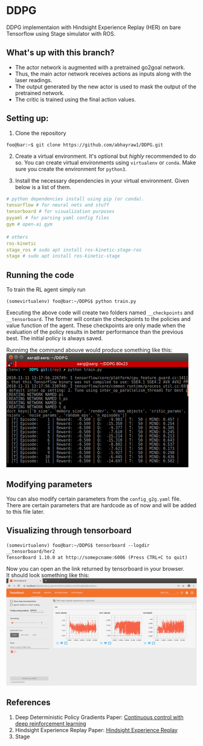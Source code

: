 # DDPG
DDPG implementaion with Hindsight Experience Replay (HER) on bare Tensorflow using Stage simulator with ROS.

## What's up with this branch?
- The actor network is augmented with a pretrained go2goal network.
- Thus, the main actor network receives actions as inputs along with the laser readings.
- The output generated by the new actor is used to mask the output of the pretrained network.
- The critic is trained using the final action values.

## Setting up:
1. Clone the repository
```console
foo@bar:~$ git clone https://github.com/abhayraw1/DDPG.git
```
2. Create a virtual environment. 
It's optional but *highly* recommended to do so. 
You can create virtual environments using `virtualenv` or `conda`. 
Make sure you create the environment for `python3`.

3. Install the necessary dependencies in your virtual environment. Given below is a list of them.
  ```yaml
  # python dependencies install using pip (or conda).
  tensorflow # for neural nets and stuff
  tensorboard # for visualization purposes
  pyyaml # for parsing yaml config files
  gym # open-ai gym
  
  # others
  ros-kinetic
  stage_ros # sudo apt install ros-kinetic-stage-ros
  stage # sudo apt install ros-kinetic-stage
  ```
  
## Running the code
To train the RL agent simply run
```console
(somevirtualenv) foo@bar:~/DDPG$ python train.py
```
Executing the above code will create two folders named `__checkpoints` and `__tensorboard`.
The former will contain the checkpoints to the policies and value function of the agent.
These checkpoints are only made when the evaluation of the policy results in better performance than the previous best.
The initial policy is always saved.

Runnimg the command abouve would produce something like this:
![sample_op](__imgs/op.png)

## Modifying parameters
You can also modify certain parameters from the `config_g2g.yaml` file. 
There are certain parameters that are hardcode as of now and will be added to this file later.

## Visualizing through tensorboard
```console
(somevirtualenv) foo@bar:~/DDPG$ tensorboard --logdir __tensorboard/her2 
TensorBoard 1.10.0 at http://somepcname:6006 (Press CTRL+C to quit)
```
Now you can open an the link returned by tensorboard in your browser.  
It should look something like this:
![tb_img](__imgs/tb.png)

## References
1. Deep Deterministic Policy Gradients Paper: [Continuous control with deep reinforcement learning
](https://arxiv.org/abs/1509.02971)
2. Hindsight Experience Replay Paper: [Hindsight Experience Replay](https://arxiv.org/abs/1707.01495)
3. Stage
